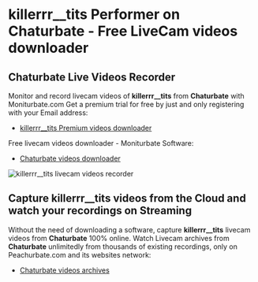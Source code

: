 # killerrr__tits Performer on Chaturbate - Free LiveCam videos downloader

## Chaturbate Live Videos Recorder

Monitor and record livecam videos of **killerrr__tits** from **Chaturbate** with Moniturbate.com
Get a premium trial for free by just and only registering with your Email address:
* [killerrr__tits Premium videos downloader](https://moniturbate.com/request-demo-licence-key.html)

Free livecam videos downloader - Moniturbate Software:
* [Chaturbate videos downloader](https://moniturbate.com/moniturbate-download-software.html)

![killerrr__tits livecam videos recorder](https://peachurnet.com/templates/moniturbate-software.png)


## Capture killerrr__tits videos from the Cloud and watch your recordings on Streaming

Without the need of downloading a software, capture **killerrr__tits** livecam videos from **Chaturbate** 100% online.
Watch Livecam archives from **Chaturbate** unlimitedly from thousands of existing recordings, only on Peachurbate.com and its websites network:
* [Chaturbate videos archives](https://peachurnet.com/)